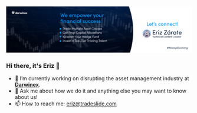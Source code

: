 
![Cover](./cover_github.png)

### Hi there, it's Eriz 👋

- 🔭 I’m currently working on disrupting the asset management industry at [**Darwinex**](https://www.darwinex.com/).
- 💬 Ask me about how we do it and anything else you may want to know about us!
- 📫 How to reach me: eriz@tradeslide.com
